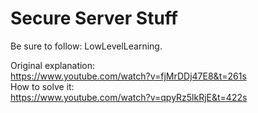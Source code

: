 # Secure Server Stuff

Be sure to follow: LowLevelLearning.

Original explanation: <br/>
https://www.youtube.com/watch?v=fjMrDDj47E8&t=261s <br/>
How to solve it: <br/>
https://www.youtube.com/watch?v=qpyRz5lkRjE&t=422s <br/>